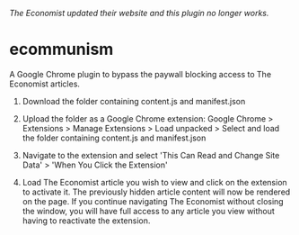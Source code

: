 *The Economist updated their website and this plugin no longer works.*


# ecommunism
A Google Chrome plugin to bypass the paywall blocking access to The Economist articles.

1. Download the folder containing content.js and manifest.json 

2. Upload the folder as a Google Chrome extension:
     Google Chrome > Extensions > Manage Extensions > Load unpacked > Select and load the folder containing content.js and manifest.json

3. Navigate to the extension and select 'This Can Read and Change Site Data' > 'When You Click the Extension'

4. Load The Economist article you wish to view and click on the extension to activate it. The previously hidden article content will now be rendered on the page. If you continue navigating The Economist without closing the window, you will have full access to any article you view without having to reactivate the extension.
